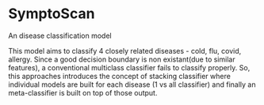 # SymptoScan
An disease classification model

This model aims to classify 4 closely related diseases - cold, flu, covid, allergy. Since a good decision boundary is non existant(due to similar features), a conventional multiclass classifier fails to classify properly. So, this approaches introduces the concept of stacking classifier where individual models are built for each disease (1 vs all classifier) and finally an meta-classifier is built on top of those output.
